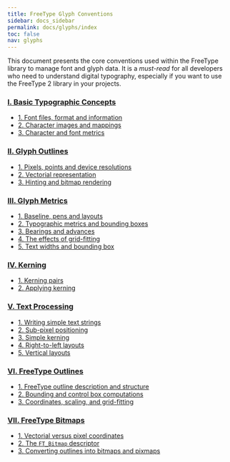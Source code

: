 ```yaml
---
title: FreeType Glyph Conventions
sidebar: docs_sidebar
permalink: docs/glyphs/index
toc: false
nav: glyphs
---
```


This document presents the core conventions used within the FreeType
library to manage font and glyph data. It is a *must-read* for all
developers who need to understand digital typography, especially if you
want to use the FreeType 2 library in your projects.

### [I. Basic Typographic Concepts](glyphs-1.html)

-   [1. Font files, format and information](glyphs-1.html#section-1)
-   [2. Character images and mappings](glyphs-1.html#section-2)
-   [3. Character and font metrics](glyphs-1.html#section-3)

### [II. Glyph Outlines](glyphs-2.html)

-   [1. Pixels, points and device resolutions](glyphs-2.html#section-1)
-   [2. Vectorial representation](glyphs-2.html#section-2)
-   [3. Hinting and bitmap rendering](glyphs-2.html#section-3)

### [III. Glyph Metrics](glyphs-3.html)

-   [1. Baseline, pens and layouts](glyphs-3.html#section-1)
-   [2. Typographic metrics and bounding boxes](glyphs-3.html#section-2)
-   [3. Bearings and advances](glyphs-3.html#section-3)
-   [4. The effects of grid-fitting](glyphs-3.html#section-4)
-   [5. Text widths and bounding box](glyphs-3.html#section-5)

### [IV. Kerning](glyphs-4.html)

-   [1. Kerning pairs](glyphs-4.html#section-1)
-   [2. Applying kerning](glyphs-4.html#section-2)

### [V. Text Processing](glyphs-5.html)

-   [1. Writing simple text strings](glyphs-5.html#section-1)
-   [2. Sub-pixel positioning](glyphs-5.html#section-2)
-   [3. Simple kerning](glyphs-5.html#section-3)
-   [4. Right-to-left layouts](glyphs-5.html#section-4)
-   [5. Vertical layouts](glyphs-5.html#section-5)

### [VI. FreeType Outlines](glyphs-6.html)

-   [1. FreeType outline description and
    structure](glyphs-6.html#section-1)
-   [2. Bounding and control box computations](glyphs-6.html#section-2)
-   [3. Coordinates, scaling, and grid-fitting](glyphs-6.html#section-3)

### [VII. FreeType Bitmaps](glyphs-7.html)

-   [1. Vectorial versus pixel coordinates](glyphs-7.html#section-1)
-   [2. The `FT_Bitmap` descriptor](glyphs-7.html#section-2)
-   [3. Converting outlines into bitmaps and
    pixmaps](glyphs-7.html#section-3)
